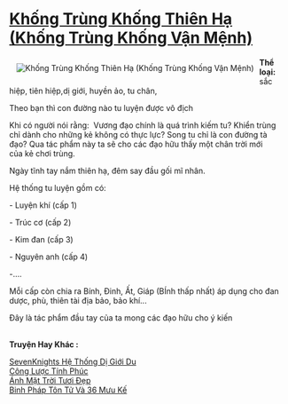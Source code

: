<a href="https://utruyen.com/truyen/khong-trung-khong-thien-ha-khong-trung-khong-van-menh/18954/" title="Khống Trùng Khống Thiên Hạ (Khống Trùng Khống Vận Mệnh)"><h1>Khống Trùng Khống Thiên Hạ (Khống Trùng Khống Vận Mệnh)</h1></a><div style="display:table"><img align="right" style="float: left; padding: 10px;" src="https://utruyen.com/images/story/200x260/khong-trung-khong-thien-ha-khong-trung-khong-van-menh.jpg" alt="Khống Trùng Khống Thiên Hạ (Khống Trùng Khống Vận Mệnh)"><b>Thể loại:</b> sắc hiệp, tiên hiệp,dị giới, huyền ảo, tu chân, <p></p>Theo bạn thì con đường nào tu luyện được vô địch <p></p>Khi có người nói rằng:  Vương đạo chính là quá trình kiếm tu? Khiển trùng chỉ dành cho những kẻ không có thực lực? Song tu chỉ là con đường tà đạo? Qua tác phẩm này ta sẽ cho các đạo hữu thấy một chân trời mới của kẻ chơi trùng.<p></p>Ngày tĩnh tay nắm thiên hạ, đêm say đầu gối mĩ nhân.<p></p>Hệ thống tu luyện gồm có:<p></p>- Luyện khí (cấp 1)<p></p>- Trúc cơ (cấp 2)<p></p>- Kim đan (cấp 3)<p></p>- Nguyên anh (cấp 4)<p></p>-....<p></p>Mỗi cấp còn chia ra Bính, Đinh, Ất, Giáp (BÍnh thấp nhất) áp dụng cho đan dược, phù, thiên tài địa bảo, bảo khí... <p></p>Đây là tác phẩm đầu tay của ta mong các đạo hữu cho ý kiến</div><p><br><b>Truyện Hay Khác :</b></p><a href="https://utruyen.com/truyen/sevenknights-he-thong-di-gioi-du/17312/" alt="SevenKnights Hệ Thống Dị Giới Du">SevenKnights Hệ Thống Dị Giới Du</a><br/><a href="https://truyenngontinhay.wordpress.com/2019/10/03/cong-luoc-tinh-phuc/" alt="Công Lược Tính Phúc">Công Lược Tính Phúc</a><br/><a href="https://truyenngontinhay.wordpress.com/2019/10/03/anh-mat-troi-tuoi-dep/" alt="Ánh Mặt Trời Tươi Đẹp">Ánh Mặt Trời Tươi Đẹp</a><br/><a href="https://truyenngontinhay.wordpress.com/2019/10/03/binh-phap-ton-tu-va-36-muu-ke/" alt="Binh Pháp Tôn Tử Và 36 Mưu Kế">Binh Pháp Tôn Tử Và 36 Mưu Kế</a><br/>
